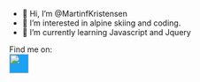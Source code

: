 - 👋 Hi, I’m @MartinfKristensen
- 👀 I’m interested in alpine skiing and coding.
- 🌱 I’m currently learning Javascript and Jquery

Find me on:
<br>
<a href="https://twitter.com/martyracer" target="_blank"><img align="center" style="background-color:#1DA1F2;" src="https://img.icons8.com/ios-glyphs/344/twitter--v1.png" height="35" /></a>

<!---
MartinfKristensen/MartinfKristensen is a ✨ special ✨ repository because its `README.md` (this file) appears on your GitHub profile.
You can click the Preview link to take a look at your changes.
--->
